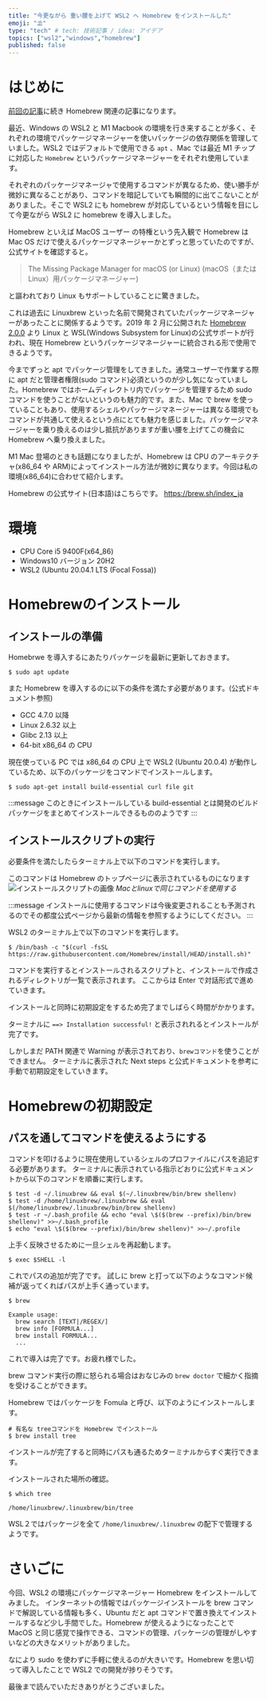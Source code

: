 ```yaml
---
title: "今更ながら 重い腰を上げて WSL2 へ Homebrew をインストールした"
emoji: "⛱"
type: "tech" # tech: 技術記事 / idea: アイデア
topics: ["wsl2","windows","homebrew"]
published: false
---
```


# はじめに

[前回の記事](https://zenn.dev/ryuu/articles/brew-yarn-warning)に続き Homebrew 関連の記事になります。

最近、Windows の WSL2 と M1 Macbook の環境を行き来することが多く、それぞれの環境でパッケージマネージャーを使いパッケージの依存関係を管理していました。WSL2 ではデフォルトで使用できる `apt` 、Mac では最近 M1 チップに対応した `Homebrew` というパッケージマネージャーをそれぞれ使用しています。

それぞれのパッケージマネージャで使用するコマンドが異なるため、使い勝手が微妙に異なることがあり、コマンドを暗記していても瞬間的に出てこないことがありました。そこで WSL2 にも homebrew が対応しているという情報を目にして今更ながら WSL2 に homebrew を導入しました。

Homebrew といえば MacOS ユーザー の特権という先入観で Homebrew は Mac OS だけで使えるパッケージマネージャーかとずっと思っていたのですが、公式サイトを確認すると。

> The Missing Package Manager for macOS (or Linux)
(macOS（またはLinux）用パッケージマネージャー)

と謳われており Linux もサポートしていることに驚きました。

これは過去に Linuxbrew といった名前で開発されていたパッケージマネージャーがあったことに関係するようです。2019 年 2 月に公開された [Homebrew 2.0.0](https://brew.sh/2019/02/02/homebrew-2.0.0/) より Linux と WSL(Windows Subsystem for Linux)の公式サポートが行われ、現在 Homebrew というパッケージマネージャーに統合される形で使用できるようです。

今までずっと apt でパッケージ管理をしてきました。通常ユーザーで作業する際に apt だと管理者権限(sudo コマンド)必須というのが少し気になっていました。Homebrew ではホームディレクトリ内でパッケージを管理するため sudo コマンドを使うことがないというのも魅力的です。また、Mac で brew を使っていることもあり、使用するシェルやパッケージマネージャーは異なる環境でもコマンドが共通して使えるという点にとても魅力を感じました。パッケージマネージャーを乗り換えるのは少し抵抗がありますが重い腰を上げてこの機会に Homebrew へ乗り換えました。

M1 Mac 登場のときも話題になりましたが、Homebrew は CPU のアーキテクチャ(x86_64 や ARM)によってインストール方法が微妙に異なります。今回は私の環境(x86_64)に合わせて紹介します。

Homebrew の公式サイト(日本語)はこちらです。
https://brew.sh/index_ja

# 環境

- CPU Core i5 9400F(x64_86)
- Windows10 バージョン 20H2
- WSL2 (Ubuntu 20.04.1 LTS (Focal Fossa))

# Homebrewのインストール
## インストールの準備

Homebrwe を導入するにあたりパッケージを最新に更新しておきます。

```shell
$ sudo apt update
```

また Homebrew を導入するのに以下の条件を満たす必要があります。(公式ドキュメント参照)

- GCC 4.7.0 以降
- Linux 2.6.32 以上
- Glibc 2.13 以上
- 64-bit x86_64 の CPU

現在使っている PC では x86_64 の CPU 上で WSL2 (Ubuntu 20.0.4) が動作しているため、以下のパッケージをコマンドでインストールします。

```shell
$ sudo apt-get install build-essential curl file git
```

:::message
このときにインストールしている build-essential とは開発のビルドパッケージをまとめてインストールできるもののようです
:::

## インストールスクリプトの実行

必要条件を満たしたらターミナル上で以下のコマンドを実行します。

このコマンドは Homebrew のトップページに表示されているものになります
![インストールスクリプトの画像](https://storage.googleapis.com/zenn-user-upload/pk2evmbol40spx5no4fi85gi4lqn)
*Macとlinuxで同じコマンドを使用する*

:::message
インストールに使用するコマンドは今後変更されることも予測されるのでその都度公式ページから最新の情報を参照するようにしてください。
:::

WSL2 のターミナル上で以下のコマンドを実行します。

```shell
$ /bin/bash -c "$(curl -fsSL https://raw.githubusercontent.com/Homebrew/install/HEAD/install.sh)"
```

コマンドを実行するとインストールされるスクリプトと、インストールで作成されるディレクトリが一覧で表示されます。
ここからは Enter で対話形式で進めていきます。

インストールと同時に初期設定をするため完了までしばらく時間がかかります。

ターミナルに `==> Installation successful!` と表示されれるとインストールが完了です。

しかしまだ PATH 関連で Warning が表示されており、`brewコマンド`を使うことができません。
ターミナルに表示された Next steps と公式ドキュメントを参考に手動で初期設定をしていきます。

# Homebrewの初期設定

## パスを通してコマンドを使えるようにする

コマンドを叩けるように現在使用しているシェルのプロファイルにパスを追記する必要があります。
ターミナルに表示されている指示どおりに公式ドキュメントから以下のコマンドを順番に実行します。

```shell
$ test -d ~/.linuxbrew && eval $(~/.linuxbrew/bin/brew shellenv)
$ test -d /home/linuxbrew/.linuxbrew && eval $(/home/linuxbrew/.linuxbrew/bin/brew shellenv)
$ test -r ~/.bash_profile && echo "eval \$($(brew --prefix)/bin/brew shellenv)" >>~/.bash_profile
$ echo "eval \$($(brew --prefix)/bin/brew shellenv)" >>~/.profile
```

上手く反映させるために一旦シェルを再起動します。

```shell
$ exec $SHELL -l
```

これでパスの追加が完了です。
試しに brew と打って以下のようなコマンド候補が返ってくればパスが上手く通っています。

```shell
$ brew

Example usage:
  brew search [TEXT|/REGEX/]
  brew info [FORMULA...]
  brew install FORMULA...
  ...
```

これで導入は完了です。お疲れ様でした。

brew コマンド実行の際に怒られる場合はおなじみの `brew doctor` で細かく指摘を受けることができます。

Homebrew ではパッケージを Fomula と呼び、以下のようにインストールします。

```shell
# 有名な treeコマンドを Homebrew でインストール
$ brew install tree
```
インストールが完了すると同時にパスも通るためターミナルからすぐ実行できます。

インストールされた場所の確認。

```shell
$ which tree

/home/linuxbrew/.linuxbrew/bin/tree
```

WSL２ではパッケージを全て `/home/linuxbrew/.linuxbrew` の配下で管理するようです。

# さいごに

今回、WSL2 の環境にパッケージマネージャー Homebrew をインストールしてみました。
インターネットの情報ではパッケージインストールを brew コマンドで解説している情報も多く、Ubuntu だと apt コマンドで置き換えてインストールするなど少し手間でした。Homebrew が使えるようになったことで MacOS と同じ感覚で操作できる、コマンドの管理、パッケージの管理がしやすいなどの大きなメリットがありました。

なにより sudo を使わずに手軽に使えるのが大きいです。Homebrew を思い切って導入したことで WSL2 での開発が捗りそうです。

最後まで読んでいただきありがとうございました。